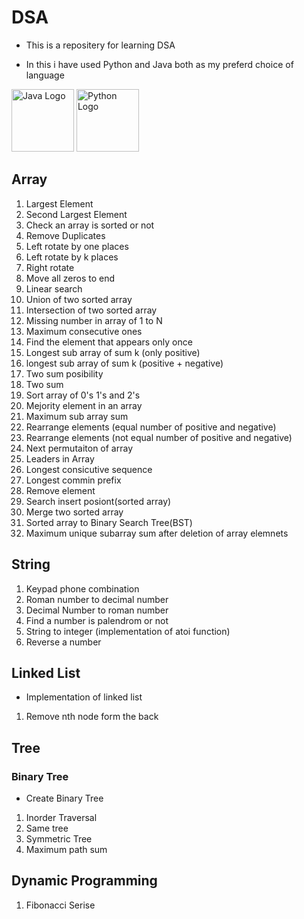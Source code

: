 # DSA

- This is a repositery for learning DSA

- In this i have used Python and Java both as my preferd choice of language

<img src="https://upload.wikimedia.org/wikipedia/en/3/30/Java_programming_language_logo.svg" alt="Java Logo" width="100" height="100">
<img src="https://upload.wikimedia.org/wikipedia/commons/c/c3/Python-logo-notext.svg" alt="Python Logo" width="100" height="100">

## Array

1. Largest Element
2. Second Largest Element
3. Check an array is sorted or not
4. Remove Duplicates
5. Left rotate by one places
6. Left rotate by k places
7. Right rotate
8. Move all zeros to end
9. Linear search
10. Union of two sorted array
11. Intersection of two sorted array
12. Missing number in array of 1 to N
13. Maximum consecutive ones
14. Find the element that appears only once
15. Longest sub array of sum k (only positive)
16. longest sub array of sum k (positive + negative)
17. Two sum posibility
18. Two sum
19. Sort array of 0's 1's and 2's
20. Mejority element in an array
21. Maximum sub array sum
22. Rearrange elements (equal number of positive and negative)
23. Rearrange elements (not equal number of positive and negative)
24. Next permutaiton of array
25. Leaders in Array
26. Longest consicutive sequence
27. Longest commin prefix
28. Remove element
29. Search insert posiont(sorted array)
30. Merge two sorted array
31. Sorted array to Binary Search Tree(BST)
32. Maximum unique subarray sum after deletion of array elemnets

## String

1. Keypad phone combination
2. Roman number to decimal number
3. Decimal Number to roman number
4. Find a number is palendrom or not
5. String to integer (implementation of atoi function)
6. Reverse a number

## Linked List

- Implementation of linked list

1. Remove nth node form the back

## Tree

### Binary Tree

- Create Binary Tree

1. Inorder Traversal
2. Same tree
3. Symmetric Tree
4. Maximum path sum

## Dynamic Programming

1. Fibonacci Serise
